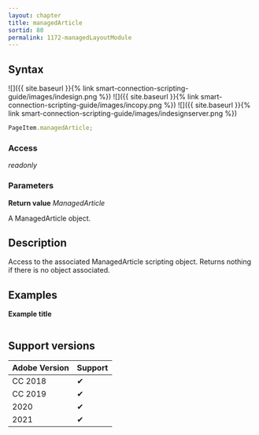 ```yaml
---
layout: chapter
title: managedArticle
sortid: 80
permalink: 1172-managedLayoutModule
---
```

## Syntax

![]({{ site.baseurl }}{% link smart-connection-scripting-guide/images/indesign.png %}) ![]({{ site.baseurl }}{% link smart-connection-scripting-guide/images/incopy.png %}) ![]({{ site.baseurl }}{% link smart-connection-scripting-guide/images/indesignserver.png %})
```javascript
PageItem.managedArticle;
```

### Access

*readonly*

### Parameters

**Return value** *ManagedArticle*

A ManagedArticle object.

## Description

Access to the associated ManagedArticle scripting object.
Returns nothing if there is no object associated.

## Examples

**Example title**

```javascript
```

## Support versions

| Adobe Version | Support |
|---------------|---------|
| CC 2018       | ✔       |
| CC 2019       | ✔       |
| 2020          | ✔       |
| 2021          | ✔       |
